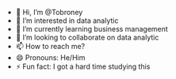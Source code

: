 - 👋 Hi, I’m @Tobroney
- 👀 I’m interested in data analytic
- 🌱 I’m currently learning business management
- 💞️ I’m looking to collaborate on data analytic
- 📫 How to reach me? 
- 😄 Pronouns: He/Him
- ⚡ Fun fact: I got a hard time studying this

<!---
Tobroney/Tobroney is a ✨ special ✨ repository because its `README.md` (this file) appears on your GitHub profile.
You can click the Preview link to take a look at your changes.
--->

